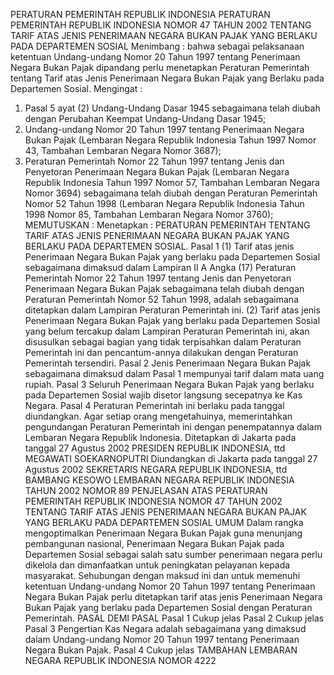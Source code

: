  PERATURAN PEMERINTAH REPUBLIK INDONESIA PERATURAN PEMERINTAH REPUBLIK INDONESIA NOMOR 47 TAHUN 2002 TENTANG TARIF ATAS JENIS PENERIMAAN NEGARA BUKAN PAJAK YANG BERLAKU PADA DEPARTEMEN SOSIAL
Menimbang :
 bahwa sebagai pelaksanaan ketentuan Undang-undang Nomor 20 Tahun 1997 tentang Penerimaan Negara Bukan Pajak dipandang perlu menetapkan Peraturan Pemerintah tentang Tarif atas Jenis Penerimaan Negara Bukan Pajak yang Berlaku pada Departemen Sosial.
Mengingat :

1. Pasal 5 ayat (2) Undang-Undang Dasar 1945 sebagaimana telah diubah dengan Perubahan Keempat Undang-Undang Dasar 1945;
2. Undang-undang Nomor 20 Tahun 1997 tentang Penerimaan Negara Bukan Pajak (Lembaran Negara Republik Indonesia Tahun 1997 Nomor 43, Tambahan Lembaran Negara Nomor 3687);
3. Peraturan Pemerintah Nomor 22 Tahun 1997 tentang Jenis dan Penyetoran Penerimaan Negara Bukan Pajak (Lembaran Negara Republik Indonesia Tahun 1997 Nomor 57, Tambahan Lembaran Negara Nomor 3694) sebagaimana telah diubah dengan Peraturan Pemerintah Nomor 52 Tahun 1998 (Lembaran Negara Republik Indonesia Tahun 1998 Nomor 85, Tambahan Lembaran Negara Nomor 3760);
MEMUTUSKAN :
 Menetapkan : PERATURAN PEMERINTAH TENTANG TARIF ATAS JENIS PENERIMAAN NEGARA BUKAN PAJAK YANG BERLAKU PADA DEPARTEMEN SOSIAL.
Pasal 1
(1) Tarif atas jenis Penerimaan Negara Bukan Pajak yang berlaku pada Departemen Sosial sebagaimana dimaksud dalam Lampiran II A Angka (17) Peraturan Pemerintah Nomor 22 Tahun 1997 tentang Jenis dan Penyetoran Penerimaan Negara Bukan Pajak sebagaimana telah diubah dengan Peraturan Pemerintah Nomor 52 Tahun 1998, adalah sebagaimana ditetapkan dalam Lampiran Peraturan Pemerintah ini.
(2) Tarif atas jenis Penerimaan Negara Bukan Pajak yang berlaku pada Departemen Sosial yang belum tercakup dalam Lampiran Peraturan Pemerintah ini, akan disusulkan sebagai bagian yang tidak terpisahkan dalam Peraturan Pemerintah ini dan pencantum-annya dilakukan dengan Peraturan Pemerintah tersendiri.
Pasal 2
Jenis Penerimaan Negara Bukan Pajak sebagaimana dimaksud dalam Pasal 1 mempunyai tarif dalam mata uang rupiah.
Pasal 3
Seluruh Penerimaan Negara Bukan Pajak yang berlaku pada Departemen Sosial wajib disetor langsung secepatnya ke Kas Negara.
Pasal 4
Peraturan Pemerintah ini berlaku pada tanggal diundangkan.
Agar setiap orang mengetahuinya, memerintahkan pengundangan Peraturan Pemerintah ini dengan penempatannya dalam Lembaran Negara Republik Indonesia. Ditetapkan di Jakarta pada tanggal 27 Agustus 2002 PRESIDEN REPUBLIK INDONESIA, ttd MEGAWATI SOEKARNOPUTRI Diundangkan di Jakarta pada tanggal 27 Agustus 2002 SEKRETARIS NEGARA REPUBLIK INDONESIA, ttd BAMBANG KESOWO LEMBARAN NEGARA REPUBLIK INDONESIA TAHUN 2002 NOMOR 89 PENJELASAN ATAS PERATURAN PEMERINTAH REPUBLIK INDONESIA NOMOR 47 TAHUN 2002 TENTANG TARIF ATAS JENIS PENERIMAAN NEGARA BUKAN PAJAK YANG BERLAKU PADA DEPARTEMEN SOSIAL UMUM Dalam rangka mengoptimalkan Penerimaan Negara Bukan Pajak guna menunjang pembangunan nasional, Penerimaan Negara Bukan Pajak pada Departemen Sosial sebagai salah satu sumber penerimaan negara perlu dikelola dan dimanfaatkan untuk peningkatan pelayanan kepada masyarakat. Sehubungan dengan maksud ini dan untuk memenuhi ketentuan Undang-undang Nomor 20 Tahun 1997 tentang Penerimaan Negara Bukan Pajak perlu ditetapkan tarif atas jenis Penerimaan Negara Bukan Pajak yang berlaku pada Departemen Sosial dengan Peraturan Pemerintah. PASAL DEMI PASAL
Pasal 1
Cukup jelas
Pasal 2
Cukup jelas
Pasal 3
Pengertian Kas Negara adalah sebagaimana yang dimaksud dalam Undang-undang Nomor 20 Tahun 1997 tentang Penerimaan Negara Bukan Pajak.
Pasal 4
Cukup jelas TAMBAHAN LEMBARAN NEGARA REPUBLIK INDONESIA NOMOR 4222